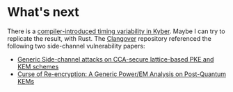 # What's next
There is a [compiler-introduced timing variability in Kyber](https://groups.google.com/a/list.nist.gov/g/pqc-forum/c/hqbtIGFKIpU). Maybe I can try to replicate the result, with Rust. The [Clangover](https://github.com/antoonpurnal/clangover) repository referenced the following two side-channel vulnerability papers:

- [Generic Side-channel attacks on CCA-secure lattice-based PKE and KEM schemes](https://eprint.iacr.org/2019/948)
- [Curse of Re-encryption: A Generic Power/EM Analysis on Post-Quantum KEMs](https://eprint.iacr.org/2021/849)